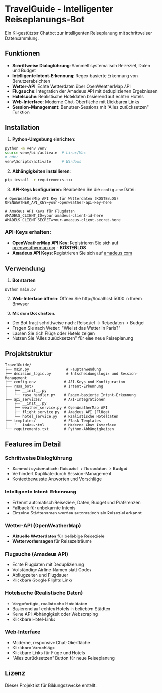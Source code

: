 # TravelGuide - Intelligenter Reiseplanungs-Bot

Ein KI-gestützter Chatbot zur intelligenten Reiseplanung mit schrittweiser Datensammlung.

## Funktionen

- **Schrittweise Dialogführung**: Sammelt systematisch Reiseziel, Daten und Budget
- **Intelligente Intent-Erkennung**: Regex-basierte Erkennung von Benutzerabsichten
- **Wetter-API**: Echte Wetterdaten über OpenWeatherMap API
- **Flugsuche**: Integration der Amadeus API mit deduplizierten Ergebnissen
- **Hotelsuche**: Realistische Hoteldaten basierend auf echten Hotels
- **Web-Interface**: Moderne Chat-Oberfläche mit klickbaren Links
- **Session-Management**: Benutzer-Sessions mit "Alles zurücksetzen" Funktion

## Installation

1. **Python-Umgebung einrichten**:
```bash
python -m venv venv
source venv/bin/activate  # Linux/Mac
# oder
venv\Scripts\activate     # Windows
```

2. **Abhängigkeiten installieren**:
```bash
pip install -r requirements.txt
```

3. **API-Keys konfigurieren**:
Bearbeiten Sie die `config.env` Datei:

```env
# OpenWeatherMap API Key für Wetterdaten (KOSTENLOS)
OPENWEATHER_API_KEY=your-openweather-api-key-here

# Amadeus API Keys für Flugdaten
AMADEUS_CLIENT_ID=your-amadeus-client-id-here
AMADEUS_CLIENT_SECRET=your-amadeus-client-secret-here
```

### API-Keys erhalten:

- **OpenWeatherMap API Key**: Registrieren Sie sich auf [openweathermap.org](https://openweathermap.org) - **KOSTENLOS**
- **Amadeus API Keys**: Registrieren Sie sich auf [amadeus.com](https://amadeus.com)

## Verwendung

1. **Bot starten**:
```bash
python main.py
```

2. **Web-Interface öffnen**:
Öffnen Sie http://localhost:5000 in Ihrem Browser

3. **Mit dem Bot chatten**:
- Der Bot fragt schrittweise nach: Reiseziel → Reisedaten → Budget
- Fragen Sie nach Wetter: "Wie ist das Wetter in Paris?"
- Lassen Sie sich Flüge oder Hotels zeigen
- Nutzen Sie "Alles zurücksetzen" für eine neue Reiseplanung

## Projektstruktur

```
TravelGuide/
├── main.py                 # Hauptanwendung
├── decision_logic.py       # Entscheidungslogik und Session-Management
├── config.env             # API-Keys und Konfiguration
├── rasa_bot/              # Intent-Erkennung
│   ├── __init__.py
│   └── rasa_handler.py    # Regex-basierte Intent-Erkennung
├── api_services/          # API-Integrationen
│   ├── __init__.py
│   ├── weather_service.py # OpenWeatherMap API
│   ├── flight_service.py  # Amadeus API (Flüge)
│   └── hotel_service.py   # Realistische Hoteldaten
├── templates/             # Flask Templates
│   └── index.html         # Moderne Chat-Interface
└── requirements.txt       # Python-Abhängigkeiten
```

## Features im Detail

### Schrittweise Dialogführung
- Sammelt systematisch: Reiseziel → Reisedaten → Budget
- Verhindert Duplikate durch Session-Management
- Kontextbewusste Antworten und Vorschläge

### Intelligente Intent-Erkennung
- Erkennt automatisch Reiseziele, Daten, Budget und Präferenzen
- Fallback für unbekannte Intents
- Einzelne Städtenamen werden automatisch als Reiseziel erkannt

### Wetter-API (OpenWeatherMap)
- **Aktuelle Wetterdaten** für beliebige Reiseziele
- **Wettervorhersagen** für Reisezeiträume

### Flugsuche (Amadeus API)
- Echte Flugdaten mit Deduplizierung
- Vollständige Airline-Namen statt Codes
- Abflugzeiten und Flugdauer
- Klickbare Google Flights Links

### Hotelsuche (Realistische Daten)
- Vorgefertigte, realistische Hoteldaten
- Basierend auf echten Hotels in beliebten Städten
- Keine API-Abhängigkeit oder Webscraping
- Klickbare Hotel-Links

### Web-Interface
- Moderne, responsive Chat-Oberfläche
- Klickbare Vorschläge
- Klickbare Links für Flüge und Hotels
- "Alles zurücksetzen" Button für neue Reiseplanung

## Lizenz

Dieses Projekt ist für Bildungszwecke erstellt. 